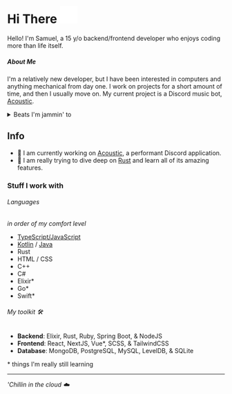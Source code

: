 <h1>    
  Hi There
  <img src="wave.svg" width="40" height="40" alt="heyo">
</h1>
Hello! I'm Samuel, a 15 y/o backend/frontend developer who enjoys coding more than life itself.

##### About Me

I'm a relatively new developer, but I have been interested in computers and anything mechanical from day one. I work on projects for a short amount of time, and then I usually move on. My current project is a Discord music bot, [Acoustic](https://github.com/acousticly).

<details>
  <summary>Beats I'm jammin' to</summary>
  <a href=https://spotify-github-profile.vercel.app/api/view?uid=eszli7hrnvlnbd287ncscgu3q&redirect=true">
    <img alt="Spotify" src="https://spotify-github-profile.vercel.app/api/view?uid=eszli7hrnvlnbd287ncscgu3q&cover_image=false&theme=default">
  </a>
</details>

## Info

- **🔭** I am currently working on [Acoustic](https://github.com/acousticly), a performant Discord application.
- **🌱** I am really trying to dive deep on [Rust](https://www.rust-lang.org) and learn all of its amazing features.

### Stuff I work with

###### Languages

_in order of my comfort level_

- [TypeScript/JavaScript](https://www.typescriptlang.org)
- [Kotlin](https://kotlinlang.org/) / [Java](https://github.com/openjdk/jdk/blob/master/doc/building.md)
- Rust
- HTML / CSS
- C++
- C#
- Elixir\*
- Go\*
- Swift\*

###### My toolkit 🛠️

- **Backend**: Elixir, Rust, Ruby, Spring Boot, & NodeJS
- **Frontend**: React, NextJS, Vue\*, SCSS, & TailwindCSS
- **Database**: MongoDB, PostgreSQL, MySQL, LevelDB, & SQLite

\* things I'm really still learning

---

<em>'Chillin in the cloud ☁️</em>
